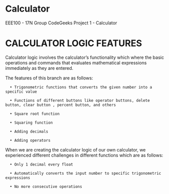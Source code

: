# Calculator
EEE100 - 17N Group CodeGeeks Project 1 - Calculator

# CALCULATOR LOGIC FEATURES
Calculator logic involves the calculator’s functionality which where the basic operations and commands that evaluates mathematical expressions immediately as they are entered.

The features of this branch are as follows:

      •	Trigonometric functions that converts the given number into a specific value

      •	Functions of different buttons like operator buttons, delete button, clear button , percent button, and others

      •	Square root function 

      •	Squaring function

      •	Adding decimals

      •	Adding operators

When we are creating the calculator logic of our own calculator, we experienced different challenges in different functions which are as follows:

      •	Only 1 decimal every float

      •	Automatically converts the input number to specific trigonometric expressions

      •	No more consecutive operations
